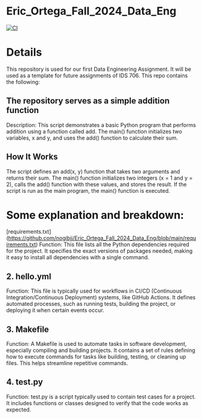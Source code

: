 # Eric_Ortega_Fall_2024_Data_Eng

[![CI](https://github.com/nogibjj/Eric_Ortega_Fall_2024_Data_Eng/actions/workflows/hello.yml/badge.svg)](https://github.com/nogibjj/Eric_Ortega_Fall_2024_Data_Eng/actions/workflows/hello.yml)


# Details 
This repository is used for our first Data Engineering Assignment. It will be used as a template for future assignments of IDS 706. This repo contains the following: 



## The repository serves as a simple addition function
Description: This script demonstrates a basic Python program that performs addition using a function called add. The main() function initializes two variables, x and y, and uses the add() function to calculate their sum.

## How It Works
The script defines an add(x, y) function that takes two arguments and returns their sum.
The main() function initializes two integers (x = 1 and y = 2), calls the add() function with these values, and stores the result.
If the script is run as the main program, the main() function is executed.


# Some explanation and breakdown: 

[requirements.txt] (https://github.com/nogibjj/Eric_Ortega_Fall_2024_Data_Eng/blob/main/requirements.txt)
Function: This file lists all the Python dependencies required for the project. It specifies the exact versions of packages needed, making it easy to install all dependencies with a single command.

## 2. hello.yml
Function: This file is typically used for workflows in CI/CD (Continuous Integration/Continuous Deployment) systems, like GitHub Actions. It defines automated processes, such as running tests, building the project, or deploying it when certain events occur.

## 3. Makefile
Function: A Makefile is used to automate tasks in software development, especially compiling and building projects. It contains a set of rules defining how to execute commands for tasks like building, testing, or cleaning up files. This helps streamline repetitive commands.

## 4. test.py
Function: test.py is a script typically used to contain test cases for a project. It includes functions or classes designed to verify that the code works as expected. 
